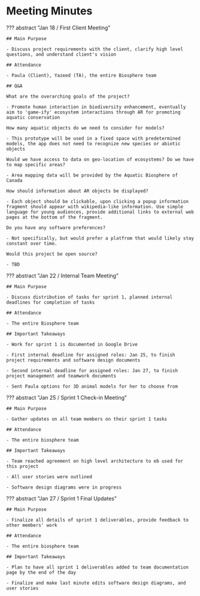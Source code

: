 # Meeting Minutes

??? abstract "Jan 18 / First Client Meeting"

    ## Main Purpose

    - Discuss project requirements with the client, clarify high level questions, and understand client's vision

    ## Attendance

    - Paula (Client), Yazeed (TA), the entire Biosphere team

    ## Q&A

    What are the overarching goals of the project?

    - Promote human interaction in biodiversity enhancement, eventually aim to 'game-ify' ecosystem interactions through AR for promoting aquatic conservation

    How many aquatic objects do we need to consider for models?

    - This prototype will be used in a fixed space with predetermined models, the app does not need to recognize new species or abiotic objects

    Would we have access to data on geo-location of ecosystems? Do we have to map specific areas?

    - Area mapping data will be provided by the Aquatic Biosphere of Canada

    How should information about AR objects be displayed?

    - Each object should be clickable, upon clicking a popup information fragment should appear with wikipedia-like information. Use simple language for young audiences, provide additional links to external web pages at the bottom of the fragment. 

    Do you have any software preferences?

    - Not specifically, but would prefer a platfrom that would likely stay constant over time.

    Would this project be open source?

    - TBD

??? abstract "Jan 22 / Internal Team Meeting"

    ## Main Purpose

    - Discuss distribution of tasks for sprint 1, planned internal deadlines for completion of tasks
    
    ## Attendance

    - The entire Biosphere team
    
    ## Important Takeaways

    - Work for sprint 1 is documented in Google Drive

    - First internal deadline for assigned roles: Jan 25, to finish project requirements and software design documents

    - Second internal deadline for assigned roles: Jan 27, to finish project management and teamwork documents

    - Sent Paula options for 3D animal models for her to choose from

??? abstract "Jan 25 / Sprint 1 Check-in Meeting"

    ## Main Purpose

    - Gather updates on all team members on their sprint 1 tasks

    ## Attendance
    
    - The entire biosphere team

    ## Important Takeaways

    - Team reached agreement on high level architecture to eb used for this project

    - All user stories were outlined

    - Software design diagrams were in progress

??? abstract "Jan 27 / Sprint 1 Final Updates"

    ## Main Purpose

    - Finalize all details of sprint 1 deliverables, provide feedback to other members' work

    ## Attendance
    
    - The entire biosphere team

    ## Important Takeaways

    - Plan to have all sprint 1 deliverables added to team documentation page by the end of the day

    - Finalize and make last minute edits software design diagrams, and user stories
    